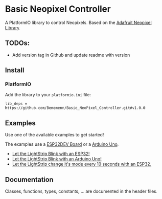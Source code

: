 # Basic Neopixel Controller

A PlatformIO library to control Neopixels. Based on the [Adafruit Neopixel Library](https://github.com/adafruit/Adafruit_NeoPixel).

## TODOs:
* Add version tag in Github and update readme with version

## Install
### PlatformIO
Add the library to your `platformio.ini` file:
```
lib_deps = https://github.com/Benemenn/Basic_NeoPixel_Controller.git#v1.0.0
```

## Examples
Use one of the available examples to get started! 

The examples use a [ESP32DEV Board](https://www.espressif.com/en/products/devkits/esp32-devkitc/overview) or a [Arduino Uno](https://store.arduino.cc/products/arduino-uno-rev3).

* [Let the LightStrip Blink with an ESP32!](examples/esp32_Blink.cpp)
* [Let the LightStrip Blink with an Arduino Uno!](examples/ArduinoUno_Blink.cpp)
* [Let the LightStrip change it's mode every 10 seconds with an ESP32.](examples/esp32_LevelLightDemo.cpp)

## Documentation

Classes, functions, types, constants, ... are documented in the header files.